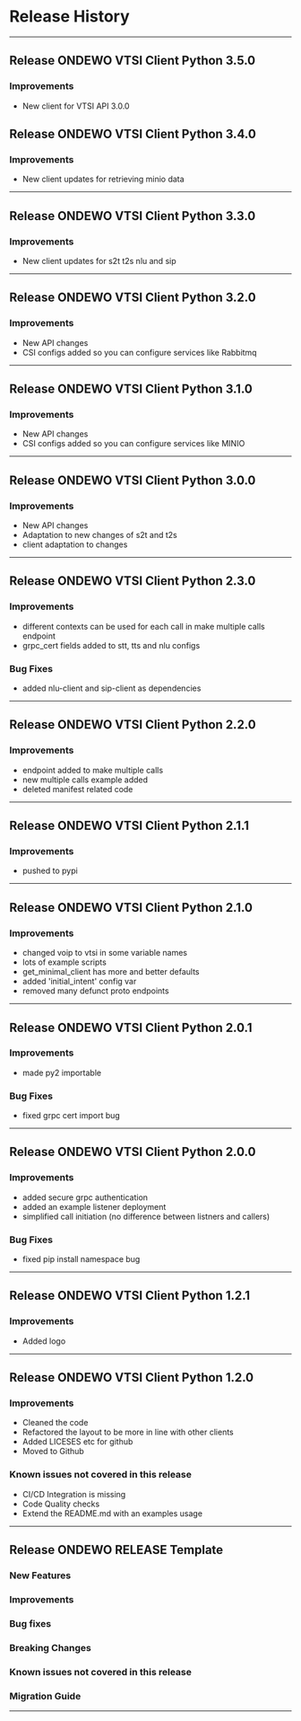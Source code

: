 # Release History
*****************

## Release ONDEWO VTSI Client Python 3.5.0
### Improvements

* New client for VTSI API 3.0.0

## Release ONDEWO VTSI Client Python 3.4.0
### Improvements

* New client updates for retrieving minio data

*****************

## Release ONDEWO VTSI Client Python 3.3.0
### Improvements

* New client updates for s2t t2s nlu and sip

*****************


## Release ONDEWO VTSI Client Python 3.2.0
### Improvements

* New API changes
* CSI configs added so you can configure services like Rabbitmq

*****************

## Release ONDEWO VTSI Client Python 3.1.0
### Improvements

* New API changes
* CSI configs added so you can configure services like MINIO

*****************

## Release ONDEWO VTSI Client Python 3.0.0
### Improvements

* New API changes
* Adaptation to new changes of s2t and t2s
* client adaptation to changes


*****************

## Release ONDEWO VTSI Client Python 2.3.0

### Improvements

* different contexts can be used for each call in make multiple calls endpoint
* grpc_cert fields added to stt, tts and nlu configs

### Bug Fixes

* added nlu-client and sip-client as dependencies

*****************
## Release ONDEWO VTSI Client Python 2.2.0

### Improvements
* endpoint added to make multiple calls
* new multiple calls example added
* deleted manifest related code

*****************
## Release ONDEWO VTSI Client Python 2.1.1

### Improvements
* pushed to pypi

*****************
## Release ONDEWO VTSI Client Python 2.1.0

### Improvements

* changed voip to vtsi in some variable names
* lots of example scripts
* get_minimal_client has more and better defaults
* added 'initial_intent' config var
* removed many defunct proto endpoints

*****************
## Release ONDEWO VTSI Client Python 2.0.1

### Improvements

* made py2 importable

### Bug Fixes

* fixed grpc cert import bug

*****************
## Release ONDEWO VTSI Client Python 2.0.0

### Improvements

* added secure grpc authentication
* added an example listener deployment
* simplified call initiation (no difference between listners and callers)

### Bug Fixes

* fixed pip install namespace bug

*****************

## Release ONDEWO VTSI Client Python 1.2.1

### Improvements

* Added logo

*****************
## Release ONDEWO VTSI Client Python 1.2.0

### Improvements

* Cleaned the code
* Refactored the layout to be more in line with other clients
* Added LICESES etc for github
* Moved to Github

### Known issues not covered in this release
 * CI/CD Integration is missing
 * Code Quality checks
 * Extend the README.md with an examples usage

*****************
## Release ONDEWO RELEASE Template
### New Features
### Improvements
### Bug fixes
### Breaking Changes
### Known issues not covered in this release
### Migration Guide

*****************
